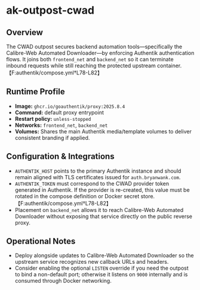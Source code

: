 # ak-outpost-cwad

## Overview
The CWAD outpost secures backend automation tools—specifically the Calibre-Web Automated Downloader—by enforcing Authentik authentication flows. It joins both `frontend_net` and `backend_net` so it can terminate inbound requests while still reaching the protected upstream container.【F:authentik/compose.yml†L78-L82】

## Runtime Profile
- **Image:** `ghcr.io/goauthentik/proxy:2025.8.4`
- **Command:** default proxy entrypoint
- **Restart policy:** `unless-stopped`
- **Networks:** `frontend_net`, `backend_net`
- **Volumes:** Shares the main Authentik media/template volumes to deliver consistent branding if applied.

## Configuration & Integrations
- `AUTHENTIK_HOST` points to the primary Authentik instance and should remain aligned with TLS certificates issued for `auth.bryanwank.com`.
- `AUTHENTIK_TOKEN` must correspond to the CWAD provider token generated in Authentik. If the provider is re-created, this value must be rotated in the compose definition or Docker secret store.【F:authentik/compose.yml†L78-L82】
- Placement on `backend_net` allows it to reach Calibre-Web Automated Downloader without exposing that service directly on the public reverse proxy.

## Operational Notes
- Deploy alongside updates to Calibre-Web Automated Downloader so the upstream service recognizes new callback URLs and headers.
- Consider enabling the optional `LISTEN` override if you need the outpost to bind a non-default port; otherwise it listens on `9000` internally and is consumed through Docker networking.
